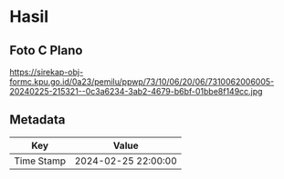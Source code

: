 # Hasil

## Foto C Plano

https://sirekap-obj-formc.kpu.go.id/0a23/pemilu/ppwp/73/10/06/20/06/7310062006005-20240225-215321--0c3a6234-3ab2-4679-b6bf-01bbe8f149cc.jpg


## Metadata

| Key        | Value               |
| ---------- | ------------------- |
| Time Stamp | 2024-02-25 22:00:00 |



